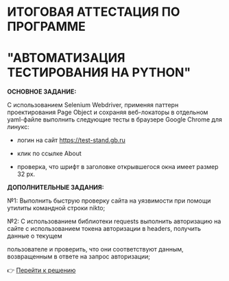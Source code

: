 <a id="return"></a>

# ИТОГОВАЯ АТТЕСТАЦИЯ ПО ПРОГРАММЕ

# "АВТОМАТИЗАЦИЯ ТЕСТИРОВАНИЯ НА PYTHON"

**ОСНОВНОЕ ЗАДАНИЕ:**

С использованием Selenium Webdriver, применяя паттерн проектирования Page Object и сохраняя веб-локаторы в отдельном yaml-файле выполнить следующие тесты в браузере Google Chrome для линукс:

- логин на сайт https://test-stand.gb.ru
  
- клик по ссылке About
  
- проверка, что шрифт в заголовке открывшегося окна имеет размер 32 px.

**ДОПОЛНИТЕЛЬНЫЕ ЗАДАНИЯ:**

№1: Выполнить быструю проверку сайта на уязвимости при помощи утилиты командной строки nikto;

№2: С использованием библиотеки requests выполнить авторизацию на сайте с использованием токена авторизации в headers, получить данные о текущем

пользователе и проверить, что они соответствуют данным, возвращенным в ответе на запрос авторизации;


:point_right: [Перейти к решению](https://github.com/NatalyaKregel/PYTHON_SELENIUM/edit/main/FINAL_CTRIFICATION "Открыть")

